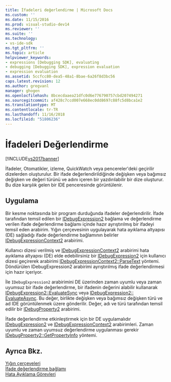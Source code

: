 ```yaml
---
title: İfadeleri değerlendirme | Microsoft Docs
ms.custom: ''
ms.date: 11/15/2016
ms.prod: visual-studio-dev14
ms.reviewer: ''
ms.suite: ''
ms.technology:
- vs-ide-sdk
ms.tgt_pltfrm: ''
ms.topic: article
helpviewer_keywords:
- expressions [Debugging SDK], evaluating
- debugging [Debugging SDK], expression evaluation
- expression evaluation
ms.assetid: 5ccfcc80-dea5-48a1-8bae-6a26f8d3bc56
caps.latest.revision: 12
ms.author: gregvanl
manager: ghogen
ms.openlocfilehash: 8bcecdaaea21dfc0d6e776790757cbd207494271
ms.sourcegitcommit: af428c7ccd007e668ec0dd8697c88fc5d8bca1e2
ms.translationtype: MT
ms.contentlocale: tr-TR
ms.lasthandoff: 11/16/2018
ms.locfileid: "51806236"
---
```

# <a name="evaluating-expressions"></a>İfadeleri Değerlendirme
[!INCLUDE[vs2017banner](../../includes/vs2017banner.md)]

İfadeler, Otomatikler, izleme, QuickWatch veya pencereler'deki geçirilir dizelerden oluşturulur. Bir ifade değerlendirildiğinde değişken veya bağımsız değişken ve değeri türünü ve adını içeren bir yazdırılabilir bir dize oluşturur. Bu dize karşılık gelen bir IDE penceresinde görüntülenir.  
  
## <a name="implementation"></a>Uygulama  
 Bir kesme noktasında bir program durduğunda ifadeler değerlendirilir. İfade tarafından temsil edilen bir [IDebugExpression2](../../extensibility/debugger/reference/idebugexpression2.md) bağlama ve değerlendirme verilen ifade değerlendirme bağlamı içinde hazır ayrıştırılmış bir ifadeyi temsil eden arabirim. Yığın çerçevesinin uygulayarak hata ayıklama altyapısı (DE) sağladığı ifade değerlendirme bağlamının belirler [IDebugExpressionContext2](../../extensibility/debugger/reference/idebugexpressioncontext2.md) arabirimi.  
  
 Kullanıcı dizesi verilmiş ve [IDebugExpressionContext2](../../extensibility/debugger/reference/idebugexpressioncontext2.md) arabirimi hata ayıklama altyapısı (DE) elde edebilirsiniz bir [IDebugExpression2](../../extensibility/debugger/reference/idebugexpression2.md) için kullanıcı dizesi geçirerek arabirimi [ IDebugExpressionContext2::ParseText](../../extensibility/debugger/reference/idebugexpressioncontext2-parsetext.md) yöntemi. Döndürülen IDebugExpression2 arabirimi ayrıştırılmış ifade değerlendirmesi için hazır içeriyor.  
  
 İle `IDebugExpression2` arabirimini DE üzerinden zaman uyumlu veya zaman uyumsuz bir ifade değerlendirme, bir ifadenin değerini alabilir kullanarak [IDebugExpression2::EvaluateSync](../../extensibility/debugger/reference/idebugexpression2-evaluatesync.md) veya [IDebugExpression2:: EvaluateAsync](../../extensibility/debugger/reference/idebugexpression2-evaluateasync.md). Bu değer, birlikte değişken veya bağımsız değişken türü ve ad IDE görüntülenmek üzere gönderilir. Değer, adı ve türü tarafından temsil edilir bir [IDebugProperty2](../../extensibility/debugger/reference/idebugproperty2.md) arabirimi.  
  
 İfade değerlendirme etkinleştirmek için bir DE uygulamalıdır [IDebugExpression2](../../extensibility/debugger/reference/idebugexpression2.md) ve [IDebugExpressionContext2](../../extensibility/debugger/reference/idebugexpressioncontext2.md) arabirimleri. Zaman uyumlu ve zaman uyumsuz değerlendirme uygulanması gerekir [IDebugProperty2::GetPropertyInfo](../../extensibility/debugger/reference/idebugproperty2-getpropertyinfo.md) yöntemi.  
  
## <a name="see-also"></a>Ayrıca Bkz.  
 [Yığın çerçeveleri](../../extensibility/debugger/stack-frames.md)   
 [İfade değerlendirme bağlamı](../../extensibility/debugger/expression-evaluation-context.md)   
 [Hata Ayıklama Görevleri](../../extensibility/debugger/debugging-tasks.md)

